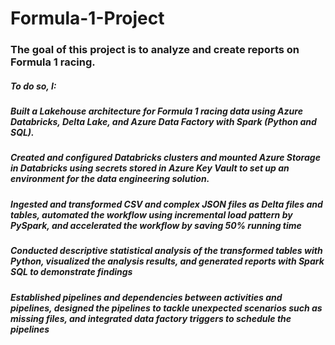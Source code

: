 # Formula-1-Project

### The goal of this project is to analyze and create reports on Formula 1 racing. 
##### To do so, I: 
##### Built a Lakehouse architecture for Formula 1 racing data using Azure Databricks, Delta Lake, and Azure Data Factory with Spark (Python and SQL).
##### Created and configured Databricks clusters and mounted Azure Storage in Databricks using secrets stored in Azure Key Vault to set up an environment for the data engineering solution. 
##### Ingested and transformed CSV and complex JSON files as Delta files and tables, automated the workflow using incremental load pattern by PySpark, and accelerated the workflow by saving 50% running time
##### Conducted descriptive statistical analysis of the transformed tables with Python, visualized the analysis results, and generated reports with Spark SQL to demonstrate findings
##### Established pipelines and dependencies between activities and pipelines, designed the pipelines to tackle unexpected scenarios such as missing files, and integrated data factory triggers to schedule the pipelines


